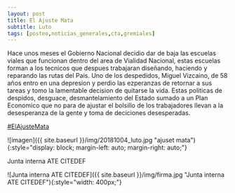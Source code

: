 ```yaml
---
layout: post
title: El Ajuste Mata
subtitle: Luto
tags: [posteo,noticias_generales,cta,gremiales]
---
```


Hace unos meses el Gobierno Nacional decidio dar de baja las escuelas viales que funcionan dentro del area de Vialidad Nacional,
estas escuelas forman a los tecnicos que despues trabajaran diseñando, haciendo y reparando las rutas del Pais.
Uno de los despedidos, Miguel Vizcaino, de 58 años entro en una depresion  y perdio las ezperanzas de retornar a sus tareas y tomo
la lamentable decision de quitarse la vida.
Estas politicas de despidos, desguace, desmantelamiento del Estado sumado a un Plan Economico que no para de ajustar el bolsillo
de los trabajadores llevan a la desesperanza de la gente y toma de deciciones desesperadas.


[#ElAjusteMata](https://twitter.com/hashtag/ELAJUSTEMATA)

![imagen]({{ site.baseurl }}/img/20181004_luto.jpg "ajuset mata"){:style="display: block; margin-left: auto; margin-right: auto;"}



Junta interna ATE CITEDEF

![Junta interna ATE CITEDEF]({{ site.baseurl }}/img/firma.jpg "Junta interna ATE CITEDEF"){:style="width: 400px;"}
